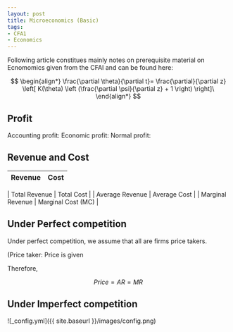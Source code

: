 ```yaml
---
layout: post
title: Microeconomics (Basic)
tags: 
- CFA1
- Economics
---
```


<script src="https://cdn.mathjax.org/mathjax/latest/MathJax.js?config=TeX-AMS-MML_HTMLorMML" type="text/javascript"></script>
Following article constitues mainly notes on prerequisite material on Ecnomomics given from the CFAI and can be found here:


$$
\begin{align*}
\frac{\partial \theta}{\partial t}= \frac{\partial}{\partial z}
\left[ K(\theta) \left (\frac{\partial \psi}{\partial z} + 1 \right) \right]\
\end{align*}
$$

## Profit

Accounting profit:
Economic profit:
Normal profit:




## Revenue and Cost

| Revenue | Cost |
----|---- 

| Total Revenue  | Total Cost |
| Average Revenue  | Average Cost |
| Marginal Revenue | Marginal Cost (MC) |



## Under Perfect competition
Under perfect competition, we assume that all are firms price takers.

(Price taker: Price is given 


Therefore, 


$$
\begin{equation}
Price = AR = MR
\end{equation}
$$

## Under Imperfect competition




![_config.yml]({{ site.baseurl }}/images/config.png)

